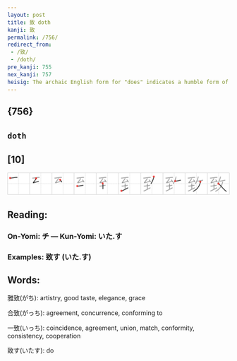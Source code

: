 ```yaml
---
layout: post
title: 致 doth
kanji: 致
permalink: /756/
redirect_from:
 - /致/
 - /doth/
pre_kanji: 755
nex_kanji: 757
heisig: The archaic English form for "does" indicates a humble form of the verb "to do." It is made up of <i>climax</i> and <i>taskmaster</i>.
---
```


## {756}

## `doth`

## [10]

<div class="stroke"><img src="../images/E887B4.png" /></div>

## Reading:

### On-Yomi: チ &mdash; Kun-Yomi: いた.す

### Examples: 致す (いた.す)

## Words:

雅致(がち): artistry, good taste, elegance, grace

合致(がっち): agreement, concurrence, conforming to

一致(いっち): coincidence, agreement, union, match, conformity, consistency, cooperation

致す(いたす): do
